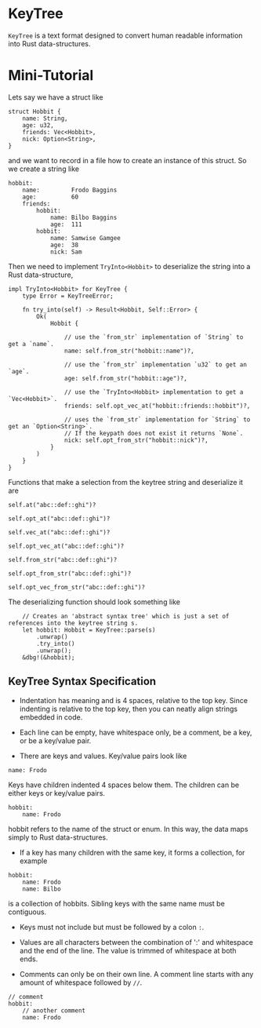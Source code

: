 # KeyTree

`KeyTree` is a text format designed to convert human readable information into Rust
data-structures.

# Mini-Tutorial

Lets say we have a struct like
```
struct Hobbit {
    name: String,
    age: u32,
    friends: Vec<Hobbit>,
    nick: Option<String>,
}
```
and we want to record in a file how to create an instance of this struct. So we create a string
like
```text
hobbit:
    name:         Frodo Baggins
    age:          60
    friends:
        hobbit:
            name: Bilbo Baggins
            age:  111
        hobbit:
            name: Samwise Gamgee
            age:  38
            nick: Sam
```

Then we need to implement `TryInto<Hobbit>` to deserialize the string into a Rust
data-structure,

```
impl TryInto<Hobbit> for KeyTree {
    type Error = KeyTreeError;

    fn try_into(self) -> Result<Hobbit, Self::Error> {
        Ok(
            Hobbit {

                // use the `from_str` implementation of `String` to get a `name`.
                name: self.from_str("hobbit::name")?,

                // use the `from_str` implementation `u32` to get an `age`.
                age: self.from_str("hobbit::age")?,

                // use the `TryInto<Hobbit> implementation to get a `Vec<Hobbit>`.
                friends: self.opt_vec_at("hobbit::friends::hobbit")?,

                // uses the `from_str` implementation for `String` to get an `Option<String>`.
                // If the keypath does not exist it returns `None`.
                nick: self.opt_from_str("hobbit::nick")?,
            }
        )
    }
}
```

Functions that make a selection from the keytree string and deserialize it are
```
self.at("abc::def::ghi")?
```
```
self.opt_at("abc::def::ghi")?
```
```
self.vec_at("abc::def::ghi")?
```
```
self.opt_vec_at("abc::def::ghi")?
```
```
self.from_str("abc::def::ghi")?
```
```
self.opt_from_str("abc::def::ghi")?
```
```
self.opt_vec_from_str("abc::def::ghi")?
```

The deserializing function should look something like

``` 
    // Creates an 'abstract syntax tree' which is just a set of references into the keytree string s.
    let hobbit: Hobbit = KeyTree::parse(s)
        .unwrap()
        .try_into()
        .unwrap();
    &dbg!(&hobbit);

```
## KeyTree Syntax Specification 

- Indentation has meaning and is 4 spaces, relative to the top key. Since indenting is relative
to the top key, then you can neatly align strings embedded in code.

- Each line can be empty, have whitespace only, be a comment, be a key, or be a key/value pair.

- There are keys and values. Key/value pairs look like

```text
name: Frodo
```
Keys have children indented 4 spaces below them. The children can be either keys or key/value pairs.

```text
hobbit:
    name: Frodo
```
hobbit refers to the name of the struct or enum. In this way, the data maps simply to Rust
data-structures.

- If a key has many children with the same key, it forms a collection, for example

```test
hobbit:
    name: Frodo
    name: Bilbo
```
is a collection of hobbits. Sibling keys with the same name must be contiguous. 

- Keys must not include but must be followed by a colon `:`.

- Values are all characters between the combination of ':' and whitespace and the end of the
line. The value is trimmed of whitespace at both ends.

- Comments can only be on their own line. A comment line starts with any amount of whitespace followed by `//`.

```text
// comment
hobbit:
    // another comment
    name: Frodo
```
